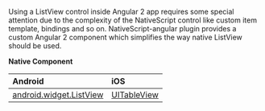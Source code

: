 Using a ListView control inside Angular 2 app requires some special attention due to the 
complexity of the NativeScript control like custom item template, bindings and so on. NativeScript-angular plugin 
provides a custom Angular 2 component which simplifies the way native ListView should be used. 

**Native Component**

| Android                | iOS      |
|:-----------------------|:---------|
| [android.widget.ListView](http://developer.android.com/reference/android/widget/ListView.html) | [UITableView](https://developer.apple.com/library/ios/documentation/UIKit/Reference/UITableView_Class/) |